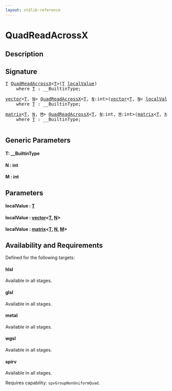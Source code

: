 ```yaml
---
layout: stdlib-reference
---
```


# QuadReadAcrossX

## Description





## Signature 

<pre>
<a href="quadreadacrossx-048e#typeparam-T" class="code_type">T</a> <a href="quadreadacrossx-048e">QuadReadAcrossX</a>&lt;<a href="quadreadacrossx-048e#typeparam-T" class="code_type">T</a>&gt;(<a href="quadreadacrossx-048e#typeparam-T" class="code_type">T</a> <a href="quadreadacrossx-048e#decl-localValue" class="code_param">localValue</a>)
    <span class='code_keyword'>where</span> <a href="quadreadacrossx-048e#typeparam-T" class="code_type">T</a> : __BuiltinType;

<a href="../types/vector/index" class="code_type">vector</a>&lt;<a href="quadreadacrossx-048e#typeparam-T" class="code_type">T</a>, <a href="quadreadacrossx-048e#decl-N" class="code_var">N</a>&gt; <a href="quadreadacrossx-048e">QuadReadAcrossX</a>&lt;<a href="quadreadacrossx-048e#typeparam-T" class="code_type">T</a>, <a href="quadreadacrossx-048e#decl-N" class="code_var">N</a>:<span class="code_keyword">int</span>&gt;(<a href="../types/vector/index" class="code_type">vector</a>&lt;<a href="quadreadacrossx-048e#typeparam-T" class="code_type">T</a>, <a href="quadreadacrossx-048e#decl-N" class="code_var">N</a>&gt; <a href="quadreadacrossx-048e#decl-localValue" class="code_param">localValue</a>)
    <span class='code_keyword'>where</span> <a href="quadreadacrossx-048e#typeparam-T" class="code_type">T</a> : __BuiltinType;

<a href="../types/matrix/index" class="code_type">matrix</a>&lt;<a href="quadreadacrossx-048e#typeparam-T" class="code_type">T</a>, <a href="quadreadacrossx-048e#decl-N" class="code_var">N</a>, <a href="quadreadacrossx-048e#decl-M" class="code_var">M</a>&gt; <a href="quadreadacrossx-048e">QuadReadAcrossX</a>&lt;<a href="quadreadacrossx-048e#typeparam-T" class="code_type">T</a>, <a href="quadreadacrossx-048e#decl-N" class="code_var">N</a>:<span class="code_keyword">int</span>, <a href="quadreadacrossx-048e#decl-M" class="code_var">M</a>:<span class="code_keyword">int</span>&gt;(<a href="../types/matrix/index" class="code_type">matrix</a>&lt;<a href="quadreadacrossx-048e#typeparam-T" class="code_type">T</a>, <a href="quadreadacrossx-048e#decl-N" class="code_var">N</a>, <a href="quadreadacrossx-048e#decl-M" class="code_var">M</a>&gt; <a href="quadreadacrossx-048e#decl-localValue" class="code_param">localValue</a>)
    <span class='code_keyword'>where</span> <a href="quadreadacrossx-048e#typeparam-T" class="code_type">T</a> : __BuiltinType;

</pre>

## Generic Parameters

####  <a id="typeparam-T"></a>T: \_\_BuiltinType
####  <a id="decl-N"></a>N  : int
####  <a id="decl-M"></a>M  : int

## Parameters

####  <a id="decl-localValue"></a>localValue  : [T](quadreadacrossx-048e#typeparam-T)
####  <a id="decl-localValue"></a>localValue  : [vector](../types/vector/index)\<[T](../types/vector/index#typeparam-T), [N](../types/vector/index#decl-N)\>
####  <a id="decl-localValue"></a>localValue  : [matrix](../types/matrix/index)\<[T](), [N](../types/matrix/index#decl-N), [M](../types/matrix/index#decl-M)\>

## Availability and Requirements

Defined for the following targets:

#### hlsl
Available in all stages.

#### glsl
Available in all stages.

#### metal
Available in all stages.

#### wgsl
Available in all stages.

#### spirv
Available in all stages.

Requires capability: `spvGroupNonUniformQuad`.



